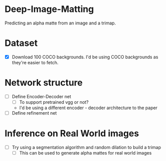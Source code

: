 # Deep-Image-Matting
Predicting an alpha matte from an image and a trimap.


# Dataset
- [x] Download 100 COCO backgrounds. I'd be using COCO backgrounds as they're easier to fetch.

# Network structure
- [ ] Define Encoder-Decoder net
    - [ ] To support pretrained vgg or not?
    - I'd be using a different encoder - decoder architecture to the paper
- [ ] Define refinement net

# Inference on Real World images
- [ ] Try using a segmentation algorithm and random dilation to build a trimap
    - [ ] This can be used to generate alpha mattes for real world images
